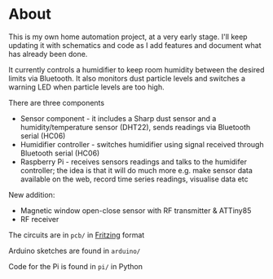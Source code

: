 # About

This is my own home automation project, at a very early stage. I'll keep updating it with schematics and code as I add features and document what has already been done.

It currently controls a humidifier to keep room humidity between the desired limits via Bluetooth. It also monitors dust particle levels and switches a warning LED when particle levels are too high.

There are three components
 * Sensor component - it includes a Sharp dust sensor and a humidity/temperature sensor (DHT22), sends readings via Bluetooth serial (HC06)
 * Humidifier controller - switches humidifier using signal received through Bluetooth serial (HC06)
 * Raspberry Pi - receives sensors readings and talks to the humidifer controller; the idea is that it will do much more e.g. make sensor data available on the web, record time series readings, visualise data etc

New addition:
 * Magnetic window open-close sensor with RF transmitter & ATTiny85
 * RF receiver

The circuits are in `pcb/` in [Fritzing](http://fritzing.org/) format

Arduino sketches are found in `arduino/`

Code for the Pi is found in `pi/` in Python
